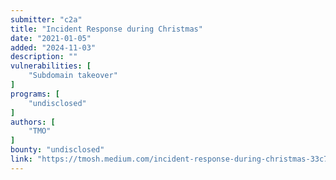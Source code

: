 ```yaml
---
submitter: "c2a"
title: "Incident Response during Christmas"
date: "2021-01-05"
added: "2024-11-03"
description: ""
vulnerabilities: [
    "Subdomain takeover"
]
programs: [
    "undisclosed"
]
authors: [
    "TMO"
]
bounty: "undisclosed"
link: "https://tmosh.medium.com/incident-response-during-christmas-33c7fabb1429"
---
```




